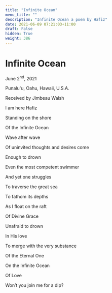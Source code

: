 ```yaml
---
title: "Infinite Ocean"
menu_title: ""
description: "Infinite Ocean a poem by Hafiz"
date: 2021-06-09 07:21:03+11:00
draft: False
hidden: True
weight: 386
---
```

# Infinite Ocean

June 2<sup>nd</sup>, 2021

Punalu'u, Oahu, Hawaii, U.S.A.

Received by Jimbeau Walsh   



I am here Hafiz

Standing on the shore
 
Of the Infinite Ocean

Wave after wave 

Of uninvited thoughts and desires come

Enough to drown
 
Even the most competent swimmer


And yet one struggles 

To traverse the great sea

To fathom its depths
 
As I float on the raft 

Of Divine Grace

Unafraid to drown 

In His love
 
To merge with the very substance

Of the Eternal One

On the Infinite Ocean
 
Of Love

Won’t you join me for a dip?